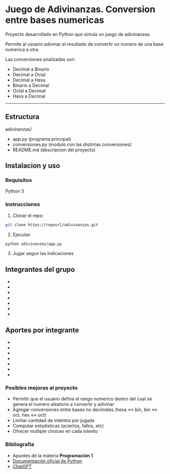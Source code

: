 # Juego de Adivinanzas. Conversion entre bases numericas

Proyecto desarrollado en Python que simula un juego de adivinanzas.

Permite al usuario adivinar el resultado de convertir un numero de una base numerica a otra.

Las conversiones analizadas son:

- Decimal a Binario
- Decimal a Octal
- Decimal a Hexa
- Binario a Decimal
- Octal a Decimal
- Hexa a Decimal

---

## Estructura

adivinanzas/

- app.py (programa principal)
- conversiones.py (modulo con las distintas conversiones)
- README.md (descripcion del proyecto)

## Instalacion y uso

### Requisitos

Python 3

### Instrucciones

1. Clonar el repo:

```bash
git clone https://repourl/adivinanzas.git
```

2. Ejecutar:

```bash
python adivinanzas/app.py
```

3. Jugar segun las indicaciones

## Integrantes del grupo

-
-
-
-
-
-
-

## Aportes por integrante

-
-
-
-
-
-
-

### Posibles mejoras al proyecto

- Permitir que el usuario defina el rango numerico dentro del cual se genera el numero aleatorio a convertir y adivinar
- Agregar conversiones entre bases no decimales (hexa <-> bin, bin <-> oct, hex <-> oct)
- Limitar cantidad de intentos por jugada
- Computar estadisticas (aciertos, fallos, etc)
- Ofrecer multiple choices en cada intento

### Bibliografia

- Apuntes de la materia **Programación 1**
- [Documentación oficial de Python](https://docs.python.org)
- [ChatGPT]()
